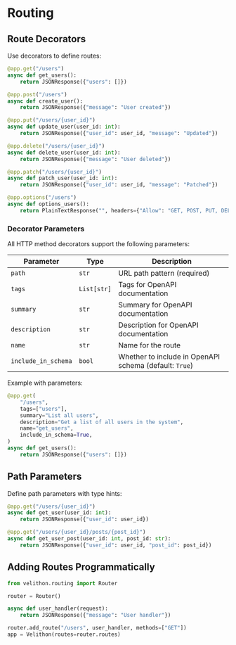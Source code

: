 # Routing

## Route Decorators

Use decorators to define routes:

```python
@app.get("/users")
async def get_users():
    return JSONResponse({"users": []})

@app.post("/users")
async def create_user():
    return JSONResponse({"message": "User created"})

@app.put("/users/{user_id}")
async def update_user(user_id: int):
    return JSONResponse({"user_id": user_id, "message": "Updated"})

@app.delete("/users/{user_id}")
async def delete_user(user_id: int):
    return JSONResponse({"message": "User deleted"})

@app.patch("/users/{user_id}")
async def patch_user(user_id: int):
    return JSONResponse({"user_id": user_id, "message": "Patched"})

@app.options("/users")
async def options_users():
    return PlainTextResponse("", headers={"Allow": "GET, POST, PUT, DELETE, PATCH, OPTIONS"})
```

### Decorator Parameters

All HTTP method decorators support the following parameters:

| Parameter | Type | Description |
|-----------|------|-------------|
| `path` | `str` | URL path pattern (required) |
| `tags` | `List[str]` | Tags for OpenAPI documentation |
| `summary` | `str` | Summary for OpenAPI documentation |
| `description` | `str` | Description for OpenAPI documentation |
| `name` | `str` | Name for the route |
| `include_in_schema` | `bool` | Whether to include in OpenAPI schema (default: `True`) |

Example with parameters:

```python
@app.get(
    "/users",
    tags=["users"],
    summary="List all users",
    description="Get a list of all users in the system",
    name="get_users",
    include_in_schema=True,
)
async def get_users():
    return JSONResponse({"users": []})
```

## Path Parameters

Define path parameters with type hints:

```python
@app.get("/users/{user_id}")
async def get_user(user_id: int):
    return JSONResponse({"user_id": user_id})

@app.get("/users/{user_id}/posts/{post_id}")
async def get_user_post(user_id: int, post_id: str):
    return JSONResponse({"user_id": user_id, "post_id": post_id})
```

## Adding Routes Programmatically

```python
from velithon.routing import Router

router = Router()

async def user_handler(request):
    return JSONResponse({"message": "User handler"})

router.add_route("/users", user_handler, methods=["GET"])
app = Velithon(routes=router.routes)
```
